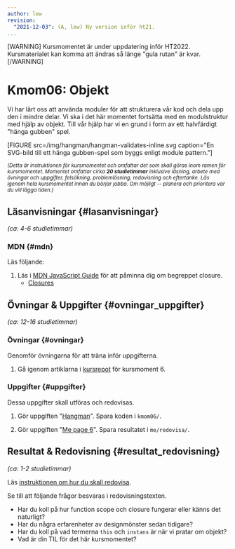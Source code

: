 ```yaml
---
author: lew
revision:
  "2021-12-03": (A, lew) Ny version inför ht21.
...
```


[WARNING]
Kursmomentet är under uppdatering inför HT2022. Kursmaterialet kan komma att ändras så länge "gula rutan" är kvar.
[/WARNING]

# Kmom06: Objekt

Vi har lärt oss att använda moduler för att strukturera vår kod och dela upp den i mindre delar. Vi ska i det här momentet fortsätta med en modulstruktur med hjälp av objekt. Till vår hjälp har vi en grund i form av ett halvfärdigt "hänga gubben" spel.

<!--more-->

[FIGURE src=/img/hangman/hangman-validates-inline.svg caption="En SVG-bild till ett hänga gubben-spel som byggs enligt module pattern."]

<small><i>(Detta är instruktionen för kursmomentet och omfattar det som skall göras inom ramen för kursmomentet. Momentet omfattar cirka **20 studietimmar** inklusive läsning, arbete med övningar och uppgifter, felsökning, problemlösning, redovisning och eftertanke. Läs igenom hela kursmomentet innan du börjar jobba. Om möjligt -- planera och prioritera var du vill lägga tiden.)</i></small>

## Läsanvisningar {#lasanvisningar}

_(ca: 4-6 studietimmar)_

<!--
Läs följande.

1. Läs i boken [Learning JavaScript Design Patterns](http://addyosmani.com/resources/essentialjsdesignpatterns/book/) för att ta reda på vad ett module pattern är.
    * [Introduction](http://addyosmani.com/resources/essentialjsdesignpatterns/book/#introduction)
    * [What is a Pattern?](http://addyosmani.com/resources/essentialjsdesignpatterns/book/#whatisapattern)
    * [The Module Pattern](http://addyosmani.com/resources/essentialjsdesignpatterns/book/#modulepatternjavascript)
 -->

### MDN {#mdn}

Läs följande:

1. Läs i [MDN JavaScript Guide](https://developer.mozilla.org/en-US/docs/Web/JavaScript/Guide) för att påminna dig om begreppet closure.
   - [Closures](https://developer.mozilla.org/en-US/docs/Web/JavaScript/Guide/Closures)

## Övningar & Uppgifter {#ovningar_uppgifter}

_(ca: 12-16 studietimmar)_

### Övningar {#ovningar}

Genomför övningarna för att träna inför uppgifterna.

1. Gå igenom artiklarna i [kursrepot](https://github.com/dbwebb-se/js-v2/tree/master/articles/kmom06) för kursmoment 6.

### Uppgifter {#uppgifter}

Dessa uppgifter skall utföras och redovisas.

1. Gör uppgiften "[Hangman](https://github.com/dbwebb-se/js-v2/blob/master/assignments/kmom06/01_hangman.md)". Spara koden i `kmom06/`.

1. Gör uppgiften "[Me page 6](https://github.com/dbwebb-se/js-v2/blob/master/assignments/kmom06/02_mepage6.md)". Spara resultatet i `me/redovisa/`.

## Resultat & Redovisning {#resultat_redovisning}

_(ca: 1-2 studietimmar)_

Läs [instruktionen om hur du skall redovisa](./../redovisa).

Se till att följande frågor besvaras i redovisningstexten.

- Har du koll på hur function scope och closure fungerar eller känns det naturligt?
- Har du några erfarenheter av designmönster sedan tidigare?
- Har du koll på vad termerna `this` och `instans` är när vi pratar om objekt?
- Vad är din TIL för det här kursmomentet?

